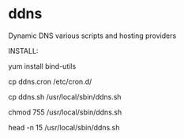 # ddns
Dynamic DNS various scripts and hosting providers

INSTALL:

yum install bind-utils

cp ddns.cron /etc/cron.d/

cp ddns.sh /usr/local/sbin/ddns.sh

chmod 755 /usr/local/sbin/ddns.sh

head -n 15 /usr/local/sbin/ddns.sh
